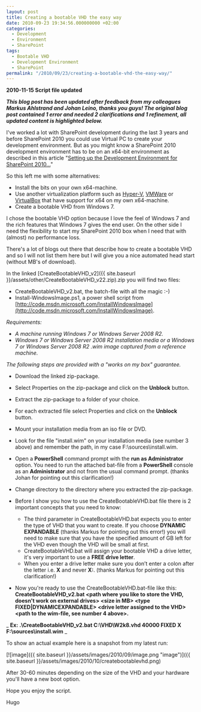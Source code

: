 ```yaml
---
layout: post
title: Creating a bootable VHD the easy way
date: 2010-09-23 19:34:56.000000000 +02:00
categories:
  - Development
  - Environment
  - SharePoint
tags:
  - Bootable VHD
  - Development Environment
  - SharePoint
permalink: "/2010/09/23/creating-a-bootable-vhd-the-easy-way/"
---
```


**2010-11-15 Script file updated**

**_This blog post has been updated after feedback from my colleagues Markus Ahlstrand and Johan Leino, thanks you guys! The original blog post contained 1 error and needed 2 clarifications and 1 refinement, all updated content is highlighted below._**

I've worked a lot with SharePoint development during the last 3 years and before SharePoint 2010 you could use Virtual PC to create your development environment. But as you might know a SharePoint 2010 development environment has to be on an x64-bit environment as described in this article "[Setting up the Development Environment for SharePoint 2010…](<http://msdn.microsoft.com/en-us/library/ee554869(office.14).aspx>)"

So this left me with some alternatives:

- Install the bits on your own x64-machine.
- Use another virtualization platform such as [Hyper-V](http://www.microsoft.com/windowsserver2008/en/us/hyperv-main.aspx), [VMWare](http://www.vmware.com/) or [VirtualBox](http://www.virtualbox.org/) that have support for x64 on my own x64-machine.
- Create a bootable VHD from Windows 7.

I chose the bootable VHD option because I love the feel of Windows 7 and the rich features that Windows 7 gives the end user. On the other side I need the flexibility to start my SharePoint 2010 box when I need that with (almost) no performance loss.

There's a lot of blogs out there that describe how to create a bootable VHD and so I will not list them here but I will give you a nice automated head start (without MB's of download).

In the linked [CreateBootableVHD_v2]({{ site.baseurl }}/assets/other/CreateBootableVHD_v22.zip).zip you will find two files:

- CreateBootableVHD_v2.bat, the batch-file with all the magic :-)
- Install-WindowsImage.ps1, a power shell script from [http://code.msdn.microsoft.com/InstallWindowsImage](http://code.msdn.microsoft.com/InstallWindowsImage).

_Requirements:_

- _A machine running Windows 7 or Windows Server 2008 R2._
- _Windows 7 or Windows Server 2008 R2 installation media or a Windows 7 or Windows Server 2008 R2 .wim image captured from a reference machine._

_The following steps are provided with a "works on my box" guarantee._

- Download the linked zip-package.
- Select Properties on the zip-package and click on the **Unblock** button.
- Extract the zip-package to a folder of your choice.
- For each extracted file select Properties and click on the **Unblock** button.
- Mount your installation media from an iso file or DVD.
- Look for the file "install.wim" on your installation media (see number 3 above) and remember the path, in my case F:\sources\install.wim.
- Open a **PowerShell** command prompt with the **run as Administrator** option. You need to run the attached bat-file from a **PowerShell** console as an **Administrator** and not from the usual command prompt. (thanks Johan for pointing out this clarification!)
- Change directory to the directory where you extracted the zip-package.
- Before I show you how to use the CreateBootableVHD.bat file there is 2 important concepts that you need to know:

  - The third parameter in CreateBootableVHD.bat expects you to enter the type of VHD that you want to create. If you choose **DYNAMIC** **EXPANDABLE** (thanks Markus for pointing out this error!) you will need to make sure that you have the specified amount of GB left for the VHD even though the VHD will be small at first.
  - CreateBootableVHD.bat will assign your bootable VHD a drive letter, it's very important to use a **FREE drive letter**.
  - When you enter a drive letter make sure you don’t enter a colon after the letter i.e. **X** and never **X:**. (thanks Markus for pointing out this clarification!)

- Now you're ready to use the CreateBootableVHD.bat-file like this:  
  **CreateBootableVHD_v2.bat \<path where you like to store the VHD, doesn't work on external drives\> \<size in MB\> \<type FIXED|DYNAMICEXPANDABLE\> \<drive letter assigned to the VHD\> \<path to the wim-file, see number 4 above\>.**

_ **Ex: .\CreateBootableVHD_v2.bat C:\VHD\W2k8.vhd 40000 FIXED X F:\sources\install.wim** _

To show an actual example here is a snapshot from my latest run:

[![image]({{ site.baseurl }}/assets/images/2010/09/image.png "image")]({{ site.baseurl }}/assets/images/2010/10/createbootablevhd.png)

After 30-60 minutes depending on the size of the VHD and your hardware you'll have a new boot option.

Hope you enjoy the script.

Hugo
